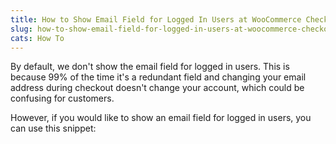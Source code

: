 ```yaml
---
title: How to Show Email Field for Logged In Users at WooCommerce Checkout
slug: how-to-show-email-field-for-logged-in-users-at-woocommerce-checkout
cats: How To
---
```


<p>By default, we don't show the email field for logged in users. This is because 99% of the time it's a redundant field and changing your email address during checkout doesn't change your account, which could be confusing for customers.</p>
<p>However, if you would like to show an email field for logged in users, you can use this snippet:</p>

